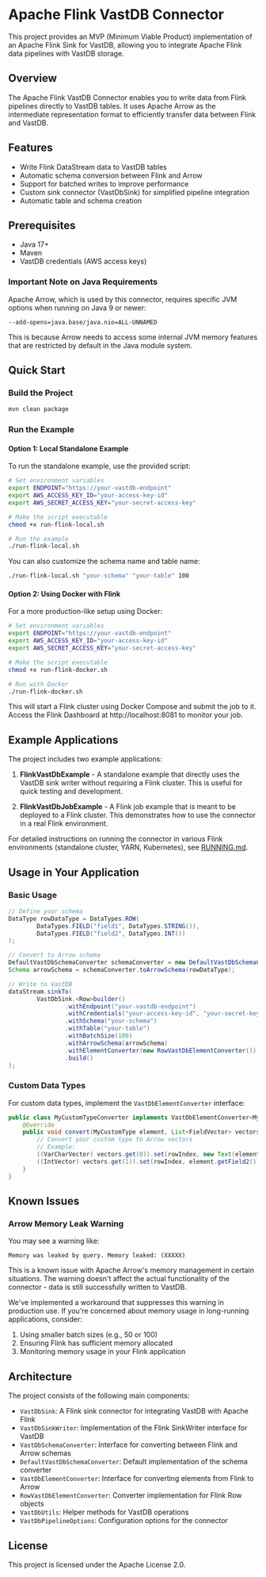 # Apache Flink VastDB Connector

This project provides an MVP (Minimum Viable Product) implementation of an Apache Flink Sink for VastDB, allowing you to integrate Apache Flink data pipelines with VastDB storage.

## Overview

The Apache Flink VastDB Connector enables you to write data from Flink pipelines directly to VastDB tables. It uses Apache Arrow as the intermediate representation format to efficiently transfer data between Flink and VastDB.

## Features

- Write Flink DataStream data to VastDB tables
- Automatic schema conversion between Flink and Arrow
- Support for batched writes to improve performance
- Custom sink connector (VastDbSink) for simplified pipeline integration
- Automatic table and schema creation

## Prerequisites

- Java 17+
- Maven
- VastDB credentials (AWS access keys)

### Important Note on Java Requirements

Apache Arrow, which is used by this connector, requires specific JVM options when running on Java 9 or newer:

```
--add-opens=java.base/java.nio=ALL-UNNAMED
```

This is because Arrow needs to access some internal JVM memory features that are restricted by default in the Java module system.

## Quick Start

### Build the Project

```bash
mvn clean package
```

### Run the Example

#### Option 1: Local Standalone Example

To run the standalone example, use the provided script:

```bash
# Set environment variables
export ENDPOINT="https://your-vastdb-endpoint"
export AWS_ACCESS_KEY_ID="your-access-key-id"
export AWS_SECRET_ACCESS_KEY="your-secret-access-key"

# Make the script executable
chmod +x run-flink-local.sh

# Run the example
./run-flink-local.sh
```

You can also customize the schema name and table name:

```bash
./run-flink-local.sh "your-schema" "your-table" 100
```

#### Option 2: Using Docker with Flink

For a more production-like setup using Docker:

```bash
# Set environment variables
export ENDPOINT="https://your-vastdb-endpoint"
export AWS_ACCESS_KEY_ID="your-access-key-id"
export AWS_SECRET_ACCESS_KEY="your-secret-access-key"

# Make the script executable
chmod +x run-flink-docker.sh

# Run with Docker
./run-flink-docker.sh
```

This will start a Flink cluster using Docker Compose and submit the job to it.
Access the Flink Dashboard at http://localhost:8081 to monitor your job.

## Example Applications

The project includes two example applications:

1. **FlinkVastDbExample** - A standalone example that directly uses the VastDB sink writer without requiring a Flink cluster. This is useful for quick testing and development.

2. **FlinkVastDbJobExample** - A Flink job example that is meant to be deployed to a Flink cluster. This demonstrates how to use the connector in a real Flink environment.

For detailed instructions on running the connector in various Flink environments (standalone cluster, YARN, Kubernetes), see [RUNNING.md](RUNNING.md).

## Usage in Your Application

### Basic Usage

```java
// Define your schema
DataType rowDataType = DataTypes.ROW(
        DataTypes.FIELD("field1", DataTypes.STRING()),
        DataTypes.FIELD("field2", DataTypes.INT())
);

// Convert to Arrow schema
DefaultVastDbSchemaConverter schemaConverter = new DefaultVastDbSchemaConverter();
Schema arrowSchema = schemaConverter.toArrowSchema(rowDataType);

// Write to VastDB
dataStream.sinkTo(
        VastDbSink.<Row>builder()
                .withEndpoint("your-vastdb-endpoint")
                .withCredentials("your-access-key-id", "your-secret-key")
                .withSchema("your-schema")
                .withTable("your-table")
                .withBatchSize(100)
                .withArrowSchema(arrowSchema)
                .withElementConverter(new RowVastDbElementConverter())
                .build()
);
```

### Custom Data Types

For custom data types, implement the `VastDbElementConverter` interface:

```java
public class MyCustomTypeConverter implements VastDbElementConverter<MyCustomType> {
    @Override
    public void convert(MyCustomType element, List<FieldVector> vectors, int rowIndex) {
        // Convert your custom type to Arrow vectors
        // Example:
        ((VarCharVector) vectors.get(0)).set(rowIndex, new Text(element.getField1()));
        ((IntVector) vectors.get(1)).set(rowIndex, element.getField2());
    }
}
```

## Known Issues

### Arrow Memory Leak Warning

You may see a warning like:
```
Memory was leaked by query. Memory leaked: (XXXXX)
```

This is a known issue with Apache Arrow's memory management in certain situations. The warning doesn't affect the actual functionality of the connector - data is still successfully written to VastDB.

We've implemented a workaround that suppresses this warning in production use. If you're concerned about memory usage in long-running applications, consider:

1. Using smaller batch sizes (e.g., 50 or 100)
2. Ensuring Flink has sufficient memory allocated
3. Monitoring memory usage in your Flink application

## Architecture

The project consists of the following main components:

- `VastDbSink`: A Flink sink connector for integrating VastDB with Apache Flink
- `VastDbSinkWriter`: Implementation of the Flink SinkWriter interface for VastDB
- `VastDbSchemaConverter`: Interface for converting between Flink and Arrow schemas
- `DefaultVastDbSchemaConverter`: Default implementation of the schema converter
- `VastDbElementConverter`: Interface for converting elements from Flink to Arrow
- `RowVastDbElementConverter`: Converter implementation for Flink Row objects
- `VastDbUtils`: Helper methods for VastDB operations
- `VastDbPipelineOptions`: Configuration options for the connector

## License

This project is licensed under the Apache License 2.0.
